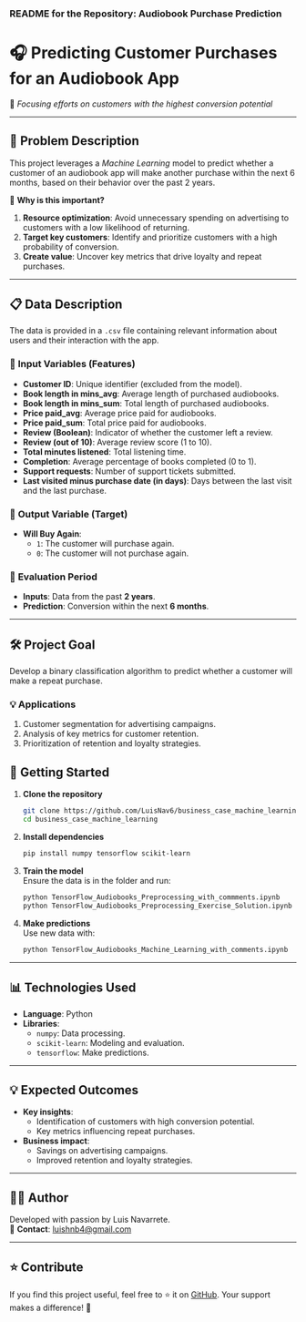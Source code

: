 ### README for the Repository: **Audiobook Purchase Prediction**

# 🎧 **Predicting Customer Purchases for an Audiobook App**  
🚀 *Focusing efforts on customers with the highest conversion potential*

---

## 🧠 **Problem Description**  
This project leverages a *Machine Learning* model to predict whether a customer of an audiobook app will make another purchase within the next 6 months, based on their behavior over the past 2 years.

🎯 **Why is this important?**  
1. **Resource optimization**: Avoid unnecessary spending on advertising to customers with a low likelihood of returning.  
2. **Target key customers**: Identify and prioritize customers with a high probability of conversion.  
3. **Create value**: Uncover key metrics that drive loyalty and repeat purchases.  

---

## 📋 **Data Description**  
The data is provided in a `.csv` file containing relevant information about users and their interaction with the app.

### 📂 **Input Variables (Features)**  
- **Customer ID**: Unique identifier (excluded from the model).  
- **Book length in mins_avg**: Average length of purchased audiobooks.  
- **Book length in mins_sum**: Total length of purchased audiobooks.  
- **Price paid_avg**: Average price paid for audiobooks.  
- **Price paid_sum**: Total price paid for audiobooks.  
- **Review (Boolean)**: Indicator of whether the customer left a review.  
- **Review (out of 10)**: Average review score (1 to 10).  
- **Total minutes listened**: Total listening time.  
- **Completion**: Average percentage of books completed (0 to 1).  
- **Support requests**: Number of support tickets submitted.  
- **Last visited minus purchase date (in days)**: Days between the last visit and the last purchase.  

### 🎯 **Output Variable (Target)**  
- **Will Buy Again**:  
  - `1`: The customer will purchase again.  
  - `0`: The customer will not purchase again.  

### 📅 **Evaluation Period**  
- **Inputs**: Data from the past **2 years**.  
- **Prediction**: Conversion within the next **6 months**.  

---

## 🛠 **Project Goal**  
Develop a binary classification algorithm to predict whether a customer will make a repeat purchase.

### 💡 **Applications**  
1. Customer segmentation for advertising campaigns.  
2. Analysis of key metrics for customer retention.  
3. Prioritization of retention and loyalty strategies.  

## 🚀 **Getting Started**  

1. **Clone the repository**  
   ```bash
   git clone https://github.com/LuisNav6/business_case_machine_learning.git
   cd business_case_machine_learning
   ```
2. **Install dependencies**  
   ```bash
   pip install numpy tensorflow scikit-learn
   ```
3. **Train the model**  
   Ensure the data is in the folder and run:  
   ```bash
   python TensorFlow_Audiobooks_Preprocessing_with_commments.ipynb
   python TensorFlow_Audiobooks_Preprocessing_Exercise_Solution.ipynb
   ```
4. **Make predictions**  
   Use new data with:  
   ```bash
   python TensorFlow_Audiobooks_Machine_Learning_with_comments.ipynb
   ```

---

## 📊 **Technologies Used**  
- **Language**: Python  
- **Libraries**:  
  - `numpy`: Data processing.  
  - `scikit-learn`: Modeling and evaluation.  
  - `tensorflow`: Make predictions.  

---

## 💡 **Expected Outcomes**  
- **Key insights**:  
  - Identification of customers with high conversion potential.  
  - Key metrics influencing repeat purchases.  
- **Business impact**:  
  - Savings on advertising campaigns.  
  - Improved retention and loyalty strategies.  

---

## 🧑‍💻 **Author**  
Developed with passion by Luis Navarrete.  
📧 **Contact**: luishnb4@gmail.com  

---

## ⭐ **Contribute**  
If you find this project useful, feel free to ⭐ it on [GitHub](https://github.com/LuisNav6/business_case_machine_learning). Your support makes a difference! 🚀
